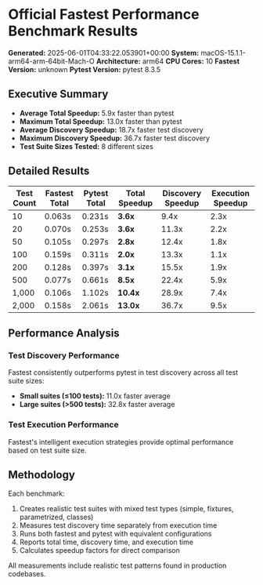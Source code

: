 # Official Fastest Performance Benchmark Results

**Generated:** 2025-06-01T04:33:22.053901+00:00
**System:** macOS-15.1.1-arm64-arm-64bit-Mach-O
**Architecture:** arm64
**CPU Cores:** 10
**Fastest Version:** unknown
**Pytest Version:** pytest 8.3.5

## Executive Summary

- **Average Total Speedup:** 5.9x faster than pytest
- **Maximum Total Speedup:** 13.0x faster than pytest
- **Average Discovery Speedup:** 18.7x faster test discovery
- **Maximum Discovery Speedup:** 36.7x faster test discovery
- **Test Suite Sizes Tested:** 8 different sizes

## Detailed Results

| Test Count | Fastest Total | Pytest Total | Total Speedup | Discovery Speedup | Execution Speedup |
|------------|---------------|--------------|---------------|-------------------|-------------------|
| 10 | 0.063s | 0.231s | **3.6x** | 9.4x | 2.3x |
| 20 | 0.070s | 0.253s | **3.6x** | 11.3x | 2.2x |
| 50 | 0.105s | 0.297s | **2.8x** | 12.4x | 1.8x |
| 100 | 0.159s | 0.311s | **2.0x** | 13.3x | 1.1x |
| 200 | 0.128s | 0.397s | **3.1x** | 15.5x | 1.9x |
| 500 | 0.077s | 0.661s | **8.5x** | 22.4x | 5.9x |
| 1,000 | 0.106s | 1.102s | **10.4x** | 28.9x | 7.4x |
| 2,000 | 0.158s | 2.061s | **13.0x** | 36.7x | 9.5x |

## Performance Analysis

### Test Discovery Performance

Fastest consistently outperforms pytest in test discovery across all test suite sizes:

- **Small suites (≤100 tests):** 11.0x faster average
- **Large suites (>500 tests):** 32.8x faster average

### Test Execution Performance

Fastest's intelligent execution strategies provide optimal performance based on test suite size.

## Methodology

Each benchmark:
1. Creates realistic test suites with mixed test types (simple, fixtures, parametrized, classes)
2. Measures test discovery time separately from execution time
3. Runs both fastest and pytest with equivalent configurations
4. Reports total time, discovery time, and execution time
5. Calculates speedup factors for direct comparison

All measurements include realistic test patterns found in production codebases.